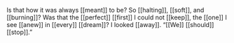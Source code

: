 Is that how it was always [[meant]] to be? So [[halting]], [[soft]], and [[burning]]? Was that the [[perfect]] [[first]] I could not [[keep]], the [[one]] I see [[anew]] in [[every]] [[dream]]? I looked [[away]]. “[[We]] [[should]] [[stop]].”
  

  

  

  

  



  
